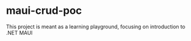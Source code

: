 # maui-crud-poc
This project is meant as a learning playground, focusing on introduction to .NET MAUI
